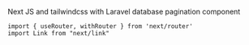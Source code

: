 Next JS and tailwindcss with Laravel database pagination component

```reactjs
import { useRouter, withRouter } from 'next/router'
import Link from "next/link"
```
